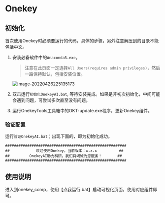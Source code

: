 # Onekey

## 初始化

首次使用Onekey时必须要运行的代码，具体的步骤，另外注意解压到的目录不能包括中文。

1. 安装必备软件中的`Anaconda3.exe`。

   > 注意在此页面一定选择`All Users(requires admin privileges)`，然后一路保持默认，包括安装位置。

    ![image-20220426225135173](http://www.medai.icu/storage/attachments/2022/04/26/n1PceZmyokf1LvGAMuYD9p1nUM5OP93xQmEIKTrY.png)

2. 双击运行`初始化OnekeyAI.bat`, 等待安装完成。如果是非初次初始化，中间可能会遇到问题，可尝试多次直至没有问题。

3. 运行OnekeyTools工具箱中的OKT-update.exe程序，更新Onekey组件。
### 验证配置

运行`验证OnekeyAI.bat`；出现下面的，即为初始化成功。

```shell
#######################################################
##            欢迎使用Onekey，当前版本：x.x.x          ##
##         OnekeyAI助力科研，我们将竭诚为您服务！       ##
#######################################################
```

## 使用说明

进入到onekey_comp，使用【点我运行.bat】启动可视化页面，使用对应组件即可。
